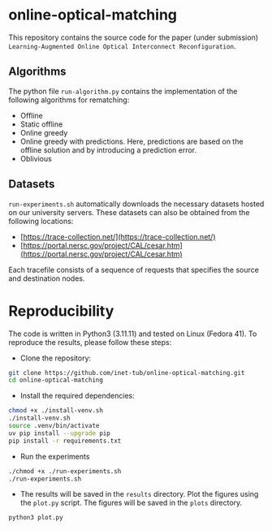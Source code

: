# online-optical-matching

This repository contains the source code for the paper (under submission) `Learning-Augmented Online Optical Interconnect Reconfiguration`.

## Algorithms

The python file `run-algorithm.py` contains the implementation of the following algorithms for rematching:

- Offline
- Static offline
- Online greedy
- Online greedy with predictions. Here, predictions are based on the offline solution and by introducing a prediction error.
- Oblivious


## Datasets

`run-experiments.sh` automatically downloads the necessary datasets hosted on our university servers. These datasets can also be obtained from the following locations:

- [https://trace-collection.net/](https://trace-collection.net/)
- [https://portal.nersc.gov/project/CAL/cesar.htm](https://portal.nersc.gov/project/CAL/cesar.htm)

Each tracefile consists of a sequence of requests that specifies the source and destination nodes.

# Reproducibility

The code is written in Python3 (3.11.11) and tested on Linux (Fedora 41).
To reproduce the results, please follow these steps:

- Clone the repository:
```bash
git clone https://github.com/inet-tub/online-optical-matching.git
cd online-optical-matching
```
- Install the required dependencies:
```bash
chmod +x ./install-venv.sh
./install-venv.sh
source .venv/bin/activate
uv pip install --upgrade pip
pip install -r requirements.txt
```

- Run the experiments
```bash
./chmod +x ./run-experiments.sh
./run-experiments.sh
```

- The results will be saved in the `results` directory. Plot the figures using the `plot.py` script. The figures will be saved in the `plots` directory.
```bash
python3 plot.py
```